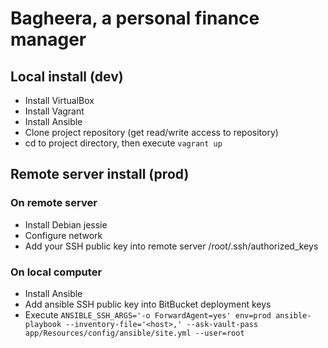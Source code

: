 # Bagheera, a personal finance manager
## Local install (dev)
- Install VirtualBox
- Install Vagrant
- Install Ansible
- Clone project repository (get read/write access to repository)
- cd to project directory, then execute `vagrant up`

## Remote server install (prod)
### On remote server
- Install Debian jessie
- Configure network
- Add your SSH public key into remote server /root/.ssh/authorized_keys

### On local computer
- Install Ansible
- Add ansible SSH public key into BitBucket deployment keys
- Execute `ANSIBLE_SSH_ARGS='-o ForwardAgent=yes' env=prod ansible-playbook --inventory-file='<host>,' --ask-vault-pass app/Resources/config/ansible/site.yml --user=root`
